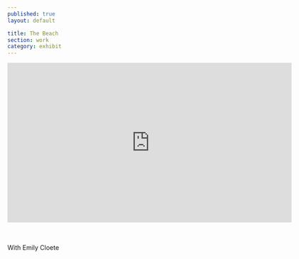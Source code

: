 ```yaml
---
published: true
layout: default

title: The Beach
section: work
category: exhibit
---
```


<iframe src="https://player.vimeo.com/video/165977994" width="640" height="360" frameborder="0" webkitallowfullscreen mozallowfullscreen allowfullscreen></iframe>

<br><br>
With Emily Cloete

